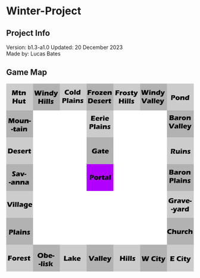 # Winter-Project

## Project Info
Version: b1.3-a1.0
Updated: 20 December 2023  
Made by: Lucas Bates 

## Game Map
![A map of the game](mp.png)
